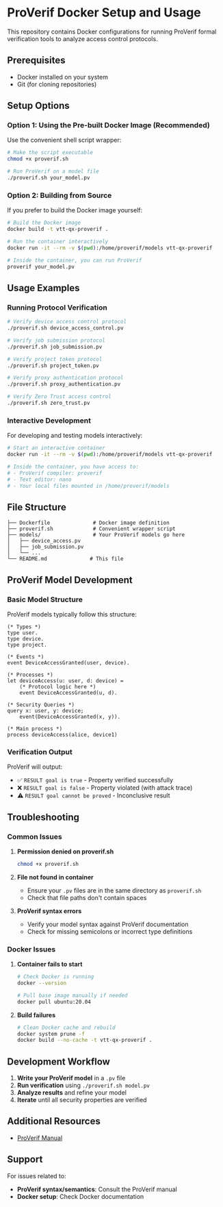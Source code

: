 # ProVerif Docker Setup and Usage

This repository contains Docker configurations for running ProVerif formal verification tools to analyze access control protocols.

## Prerequisites

- Docker installed on your system
- Git (for cloning repositories)

## Setup Options

### Option 1: Using the Pre-built Docker Image (Recommended)

Use the convenient shell script wrapper:

```bash
# Make the script executable
chmod +x proverif.sh

# Run ProVerif on a model file
./proverif.sh your_model.pv
```

### Option 2: Building from Source

If you prefer to build the Docker image yourself:

```bash
# Build the Docker image
docker build -t vtt-qx-proverif .

# Run the container interactively
docker run -it --rm -v $(pwd):/home/proverif/models vtt-qx-proverif

# Inside the container, you can run ProVerif
proverif your_model.pv
```

## Usage Examples

### Running Protocol Verification

```bash
# Verify device access control protocol
./proverif.sh device_access_control.pv

# Verify job submission protocol
./proverif.sh job_submission.pv

# Verify project token protocol
./proverif.sh project_token.pv

# Verify proxy authentication protocol
./proverif.sh proxy_authentication.pv

# Verify Zero Trust access control
./proverif.sh zero_trust.pv
```

### Interactive Development

For developing and testing models interactively:

```bash
# Start an interactive container
docker run -it --rm -v $(pwd):/home/proverif/models vtt-qx-proverif

# Inside the container, you have access to:
# - ProVerif compiler: proverif
# - Text editor: nano
# - Your local files mounted in /home/proverif/models
```

## File Structure

```
├── Dockerfile              # Docker image definition
├── proverif.sh             # Convenient wrapper script
├── models/                 # Your ProVerif models go here
│   ├── device_access.pv
│   ├── job_submission.pv
│   └── ...
└── README.md              # This file
```

## ProVerif Model Development

### Basic Model Structure

ProVerif models typically follow this structure:

```proverif
(* Types *)
type user.
type device.
type project.

(* Events *)
event DeviceAccessGranted(user, device).

(* Processes *)
let deviceAccess(u: user, d: device) = 
    (* Protocol logic here *)
    event DeviceAccessGranted(u, d).

(* Security Queries *)
query x: user, y: device; 
    event(DeviceAccessGranted(x, y)).

(* Main process *)
process deviceAccess(alice, device1)
```

### Verification Output

ProVerif will output:
- ✅ `RESULT goal is true` - Property verified successfully
- ❌ `RESULT goal is false` - Property violated (with attack trace)
- ⚠️ `RESULT goal cannot be proved` - Inconclusive result

## Troubleshooting

### Common Issues

1. **Permission denied on proverif.sh**
   ```bash
   chmod +x proverif.sh
   ```

2. **File not found in container**
   - Ensure your `.pv` files are in the same directory as `proverif.sh`
   - Check that file paths don't contain spaces

3. **ProVerif syntax errors**
   - Verify your model syntax against ProVerif documentation
   - Check for missing semicolons or incorrect type definitions

### Docker Issues

1. **Container fails to start**
   ```bash
   # Check Docker is running
   docker --version
   
   # Pull base image manually if needed
   docker pull ubuntu:20.04
   ```

2. **Build failures**
   ```bash
   # Clean Docker cache and rebuild
   docker system prune -f
   docker build --no-cache -t vtt-qx-proverif .
   ```

## Development Workflow

1. **Write your ProVerif model** in a `.pv` file
2. **Run verification** using `./proverif.sh model.pv`
3. **Analyze results** and refine your model
4. **Iterate** until all security properties are verified

## Additional Resources

- [ProVerif Manual](https://bblanche.gitlabpages.inria.fr/proverif/)

## Support

For issues related to:
- **ProVerif syntax/semantics**: Consult the ProVerif manual
- **Docker setup**: Check Docker documentation
